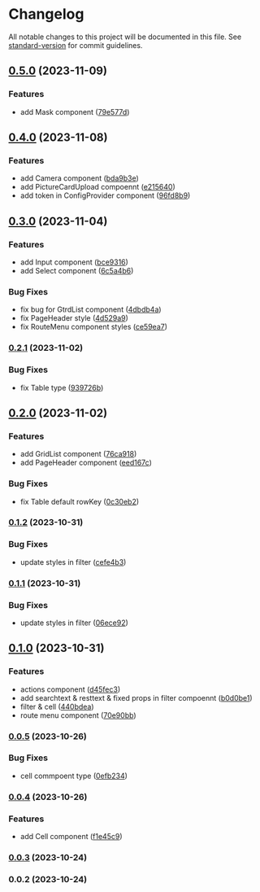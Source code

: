 # Changelog

All notable changes to this project will be documented in this file. See [standard-version](https://github.com/conventional-changelog/standard-version) for commit guidelines.

## [0.5.0](https://github.com/FE-Combo/antd-enhancer/compare/v0.4.0...v0.5.0) (2023-11-09)

### Features

- add Mask component ([79e577d](https://github.com/FE-Combo/antd-enhancer/commit/79e577da8339b6ad4f7be6edc410fdce7d37e6ac))

## [0.4.0](https://github.com/FE-Combo/antd-enhancer/compare/v0.3.0...v0.4.0) (2023-11-08)

### Features

- add Camera component ([bda9b3e](https://github.com/FE-Combo/antd-enhancer/commit/bda9b3e9ab64ec724c5fb2d751ecd5a1977ac87d))
- add PictureCardUpload compoennt ([e215640](https://github.com/FE-Combo/antd-enhancer/commit/e215640b8d62ab2e0e9d4df7fe62cc3f72ab96f2))
- add token in ConfigProvider component ([96fd8b9](https://github.com/FE-Combo/antd-enhancer/commit/96fd8b99f882dd8f020c2a74da884924321479b2))

## [0.3.0](https://github.com/FE-Combo/antd-enhancer/compare/v0.2.1...v0.3.0) (2023-11-04)

### Features

- add Input component ([bce9316](https://github.com/FE-Combo/antd-enhancer/commit/bce93167a353e276ba7fa754603cff29ebf9e271))
- add Select component ([6c5a4b6](https://github.com/FE-Combo/antd-enhancer/commit/6c5a4b656543322149352adbd1bd70a41c8332d2))

### Bug Fixes

- fix bug for GtrdList component ([4dbdb4a](https://github.com/FE-Combo/antd-enhancer/commit/4dbdb4ae33cae14e3d73f7518fb2809ad608f483))
- fix PageHeader style ([4d529a9](https://github.com/FE-Combo/antd-enhancer/commit/4d529a9f5f27ae103f1e16c217de589e2b67978c))
- fix RouteMenu component styles ([ce59ea7](https://github.com/FE-Combo/antd-enhancer/commit/ce59ea773a7ea09a1dbd76e4f64bb4e434befe1f))

### [0.2.1](https://github.com/FE-Combo/antd-enhancer/compare/v0.2.0...v0.2.1) (2023-11-02)

### Bug Fixes

- fix Table type ([939726b](https://github.com/FE-Combo/antd-enhancer/commit/939726b65f2b665a9797cad3797ea9aebdc8da18))

## [0.2.0](https://github.com/FE-Combo/antd-enhancer/compare/v0.1.2...v0.2.0) (2023-11-02)

### Features

- add GridList component ([76ca918](https://github.com/FE-Combo/antd-enhancer/commit/76ca91881ba8553fa2c5a0df4edb7b5a5db20b5c))
- add PageHeader component ([eed167c](https://github.com/FE-Combo/antd-enhancer/commit/eed167c0d837b7b4671512983d1ec57c96e9b486))

### Bug Fixes

- fix Table default rowKey ([0c30eb2](https://github.com/FE-Combo/antd-enhancer/commit/0c30eb2910db5bdb934414ca4e75b895d7f33edc))

### [0.1.2](https://github.com/FE-Combo/antd-enhancer/compare/v0.1.1...v0.1.2) (2023-10-31)

### Bug Fixes

- update styles in filter ([cefe4b3](https://github.com/FE-Combo/antd-enhancer/commit/cefe4b343738a80b834e9332cdc9988e9196c893))

### [0.1.1](https://github.com/FE-Combo/antd-enhancer/compare/v0.1.0...v0.1.1) (2023-10-31)

### Bug Fixes

- update styles in filter ([06ece92](https://github.com/FE-Combo/antd-enhancer/commit/06ece9256ed6f92793c9e7e555bbfe19df1e09f6))

## [0.1.0](https://github.com/FE-Combo/antd-enhancer/compare/v0.0.5...v0.1.0) (2023-10-31)

### Features

- actions component ([d45fec3](https://github.com/FE-Combo/antd-enhancer/commit/d45fec38506b3a74961765df4b917417d903544f))
- add searchtext & resttext & fixed props in filter compoennt ([b0d0be1](https://github.com/FE-Combo/antd-enhancer/commit/b0d0be11b2251ccdd3da07346f8d487bf71329fb))
- filter & cell ([440bdea](https://github.com/FE-Combo/antd-enhancer/commit/440bdea9ebbc6f2af7eb0fe099898e3219e2df53))
- route menu component ([70e90bb](https://github.com/FE-Combo/antd-enhancer/commit/70e90bbc439e51ed2706d9d74ff64d7107cce7e2))

### [0.0.5](https://github.com/FE-Combo/antd-enhancer/compare/v0.0.4...v0.0.5) (2023-10-26)

### Bug Fixes

- cell commpoent type ([0efb234](https://github.com/FE-Combo/antd-enhancer/commit/0efb2342dc64da23c0b89851c80fa2bf0d3a35d0))

### [0.0.4](https://github.com/FE-Combo/antd-enhancer/compare/v0.0.3...v0.0.4) (2023-10-26)

### Features

- add Cell component ([f1e45c9](https://github.com/FE-Combo/antd-enhancer/commit/f1e45c9480454e631c1c0abdc5acdceff1500079))

### [0.0.3](https://github.com/FE-Combo/antd-enhancer/compare/v0.0.2...v0.0.3) (2023-10-24)

### 0.0.2 (2023-10-24)
